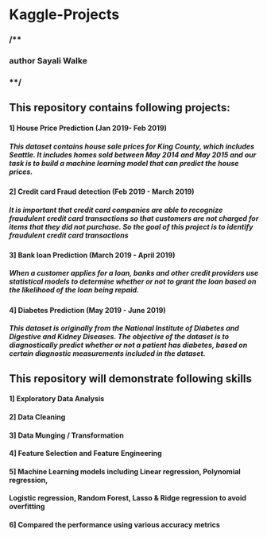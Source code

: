 # Kaggle-Projects
### /**

### author Sayali Walke

### **/

## This repository contains following projects:

#### 1] House Price Prediction (Jan 2019- Feb 2019)
##### This dataset contains house sale prices for King County, which includes Seattle. It includes homes sold between May 2014 and May 2015 and our task is to build a machine learning model that can predict the house prices.

#### 2] Credit card Fraud detection (Feb 2019 - March 2019)
##### It is important that credit card companies are able to recognize fraudulent credit card transactions so that customers are not charged for items that they did not purchase. So the goal of this project is to identify fraudulent credit card transactions

#### 3] Bank loan Prediction (March 2019 - April 2019)
##### When a customer applies for a loan, banks and other credit providers use statistical models to determine whether or not to grant the loan based on the likelihood of the loan being repaid. 

#### 4] Diabetes Prediction (May 2019 - June 2019)
##### This dataset is originally from the National Institute of Diabetes and Digestive and Kidney Diseases. The objective of the dataset is to diagnostically predict whether or not a patient has diabetes, based on certain diagnostic measurements included in the dataset.
 
 
## This repository will demonstrate following skills

#### 1] Exploratory Data Analysis  

#### 2] Data Cleaning

#### 3] Data Munging / Transformation

#### 4] Feature Selection and Feature Engineering

#### 5] Machine Learning models including Linear regression, Polynomial regression,
####   Logistic regression, Random Forest, Lasso & Ridge regression to avoid overfitting
    
#### 6] Compared the performance using various accuracy metrics




